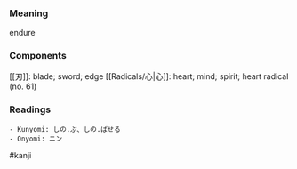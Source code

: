 ### Meaning

endure

### Components

[[刃]]: blade; sword; edge [[Radicals/心|心]]: heart; mind; spirit; heart radical (no. 61)

### Readings

```
- Kunyomi: しの.ぶ、しの.ばせる
- Onyomi: ニン
```

#kanji